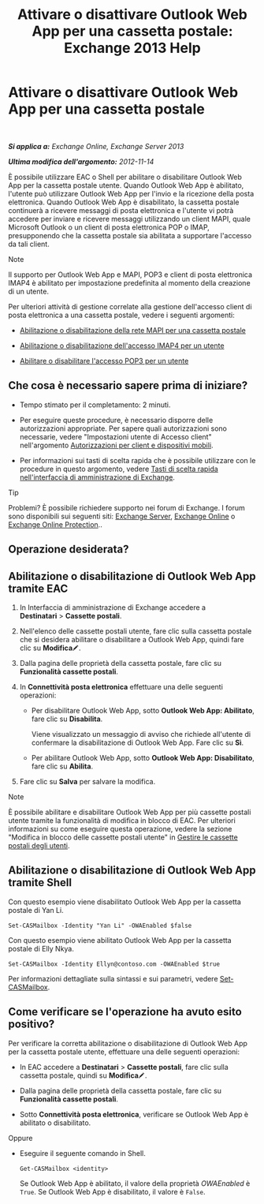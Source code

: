 ﻿---
title: 'Attivare o disattivare Outlook Web App per una cassetta postale: Exchange 2013 Help'
TOCTitle: Attivare o disattivare Outlook Web App per una cassetta postale
ms:assetid: abc19646-6211-4f18-a060-e347452dcc53
ms:mtpsurl: https://technet.microsoft.com/it-it/library/Bb124124(v=EXCHG.150)
ms:contentKeyID: 50555659
ms.date: 04/23/2018
mtps_version: v=EXCHG.150
ms.translationtype: HT
---

# Attivare o disattivare Outlook Web App per una cassetta postale

 

_**Si applica a:** Exchange Online, Exchange Server 2013_

_**Ultima modifica dell'argomento:** 2012-11-14_

È possibile utilizzare EAC o Shell per abilitare o disabilitare Outlook Web App per la cassetta postale utente. Quando Outlook Web App è abilitato, l'utente può utilizzare Outlook Web App per l'invio e la ricezione della posta elettronica. Quando Outlook Web App è disabilitato, la cassetta postale continuerà a ricevere messaggi di posta elettronica e l'utente vi potrà accedere per inviare e ricevere messaggi utilizzando un client MAPI, quale Microsoft Outlook o un client di posta elettronica POP o IMAP, presupponendo che la cassetta postale sia abilitata a supportare l'accesso da tali client.


> [!NOTE]
> Il supporto per Outlook Web App e MAPI, POP3 e client di posta elettronica IMAP4 è abilitato per impostazione predefinita al momento della creazione di un utente.



Per ulteriori attività di gestione correlate alla gestione dell'accesso client di posta elettronica a una cassetta postale, vedere i seguenti argomenti:

  - [Abilitazione o disabilitazione della rete MAPI per una cassetta postale](enable-or-disable-mapi-for-a-mailbox-exchange-online-help.md)

  - [Abilitazione o disabilitazione dell'accesso IMAP4 per un utente](enable-or-disable-imap4-access-for-a-user-exchange-2013-help.md)

  - [Abilitare o disabilitare l'accesso POP3 per un utente](enable-or-disable-pop3-access-for-a-user-exchange-2013-help.md)

## Che cosa è necessario sapere prima di iniziare?

  - Tempo stimato per il completamento: 2 minuti.

  - Per eseguire queste procedure, è necessario disporre delle autorizzazioni appropriate. Per sapere quali autorizzazioni sono necessarie, vedere "Impostazioni utente di Accesso client" nell'argomento [Autorizzazioni per client e dispositivi mobili](clients-and-mobile-devices-permissions-exchange-2013-help.md).

  - Per informazioni sui tasti di scelta rapida che è possibile utilizzare con le procedure in questo argomento, vedere [Tasti di scelta rapida nell'interfaccia di amministrazione di Exchange](keyboard-shortcuts-in-the-exchange-admin-center-exchange-online-protection-help.md).


> [!TIP]
> Problemi? È possibile richiedere supporto nei forum di Exchange. I forum sono disponibili sui seguenti siti: <A href="https://go.microsoft.com/fwlink/p/?linkid=60612">Exchange Server</A>, <A href="https://go.microsoft.com/fwlink/p/?linkid=267542">Exchange Online</A> o <A href="https://go.microsoft.com/fwlink/p/?linkid=285351">Exchange Online Protection</A>..



## Operazione desiderata?

## Abilitazione o disabilitazione di Outlook Web App tramite EAC

1.  In Interfaccia di amministrazione di Exchange accedere a **Destinatari** \> **Cassette postali**.

2.  Nell'elenco delle cassette postali utente, fare clic sulla cassetta postale che si desidera abilitare o disabilitare a Outlook Web App, quindi fare clic su **Modifica**![Icona Modifica](images/JJ218640.6f53ccb2-1f13-4c02-bea0-30690e6ea71d(EXCHG.150).gif "Icona Modifica").

3.  Dalla pagina delle proprietà della cassetta postale, fare clic su **Funzionalità cassette postali**.

4.  In **Connettività posta elettronica** effettuare una delle seguenti operazioni:
    
      - Per disabilitare Outlook Web App, sotto **Outlook Web App: Abilitato**, fare clic su **Disabilita**.
        
        Viene visualizzato un messaggio di avviso che richiede all'utente di confermare la disabilitazione di Outlook Web App. Fare clic su **Sì**.
    
      - Per abilitare Outlook Web App, sotto **Outlook Web App: Disabilitato**, fare clic su **Abilita**.

5.  Fare clic su **Salva** per salvare la modifica.


> [!NOTE]
> È possibile abilitare e disabilitare Outlook Web App per più cassette postali utente tramite la funzionalità di modifica in blocco di EAC. Per ulteriori informazioni su come eseguire questa operazione, vedere la sezione "Modifica in blocco delle cassette postali utente" in <A href="manage-user-mailboxes-exchange-2013-help.md">Gestire le cassette postali degli utenti</A>.



## Abilitazione o disabilitazione di Outlook Web App tramite Shell

Con questo esempio viene disabilitato Outlook Web App per la cassetta postale di Yan Li.

    Set-CASMailbox -Identity "Yan Li" -OWAEnabled $false

Con questo esempio viene abilitato Outlook Web App per la cassetta postale di Elly Nkya.

    Set-CASMailbox -Identity Ellyn@contoso.com -OWAEnabled $true

Per informazioni dettagliate sulla sintassi e sui parametri, vedere [Set-CASMailbox](https://technet.microsoft.com/it-it/library/bb125264\(v=exchg.150\)).

## Come verificare se l'operazione ha avuto esito positivo?

Per verificare la corretta abilitazione o disabilitazione di Outlook Web App per la cassetta postale utente, effettuare una delle seguenti operazioni:

  - In EAC accedere a **Destinatari** \> **Cassette postali**, fare clic sulla cassetta postale, quindi su **Modifica**![Icona Modifica](images/JJ218640.6f53ccb2-1f13-4c02-bea0-30690e6ea71d(EXCHG.150).gif "Icona Modifica").

  - Dalla pagina delle proprietà della cassetta postale, fare clic su **Funzionalità cassette postali**.

  - Sotto **Connettività posta elettronica**, verificare se Outlook Web App è abilitato o disabilitato.

Oppure

  - Eseguire il seguente comando in Shell.
    
        Get-CASMailbox <identity>
    
    Se Outlook Web App è abilitato, il valore della proprietà *OWAEnabled* è `True`. Se Outlook Web App è disabilitato, il valore è `False`.

